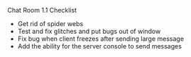 Chat Room 1.1 Checklist
- Get rid of spider webs
- Test and fix glitches and put bugs out of window
- Fix bug when client freezes after sending large message
- Add the ability for the server console to send messages
